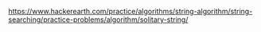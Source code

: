 https://www.hackerearth.com/practice/algorithms/string-algorithm/string-searching/practice-problems/algorithm/solitary-string/
